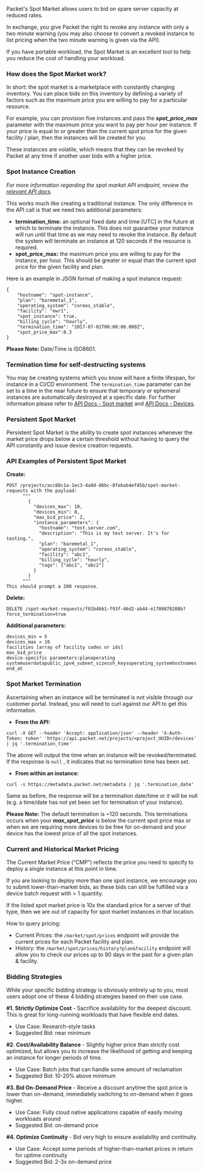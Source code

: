 <!-- <meta>
{
  "title":"Spot Market",
  "description":"Packet Spot Market - Packet Developer Docs",
  "tag":["Spot Market", "Deploy"],
  "seo-title": "Reserved Cloud Servers - Packet Developer Docs",
  "seo-description": "Packet Spot Market - Packet Developer Docs",
  "og-title": "Overview",
  "og-description": "Packet Spot Market - Packet Developer Docs"
}
</meta> -->

Packet's Spot Market allows users to bid on spare server capacity at reduced rates.  

In exchange, you give Packet the right to revoke any instance with only a two minute warning (you may also choose to convert a revoked instance to list pricing when the two minute warning is given via the API).

If you have portable workload, the Spot Market is an excellent tool to help you reduce the cost of handling your workload.

### How does the Spot Market work?

In short: the spot market is a marketplace with constantly changing inventory.  You can place bids on this inventory by defining a variety of factors such as the maximum price you are willing to pay for a particular resource.

For example, you can provision five instances and pass the **_spot_price_max_**  parameter with the maximum price you want to pay per hour per instance.  If your price is equal to or greater than the current spot price for the given facility / plan, then the instances will be created for you.

These instances are volatile, which means that they can be revoked by Packet at any time if another user bids with a higher price.

### Spot Instance Creation

_For more information regarding the spot market API endpoint, review the [relevant API docs](https://www.packet.com/developers/api/#market)._    

This works much like creating a traditional instance.  The only difference in the API call is that we need two additional parameters:

* __termination_time:__ an optional fixed date and time [UTC] in the future at which to terminate the instance.  This does not guarantee your instance will run until that time as we may need to revoke the instance. By default the system will terminate an instance at 120 seconds if the resource is required.
* __spot_price_max:__ the maximum price you are willing to pay for the instance, per hour. This should be greater or equal than the current spot price for the given facility and plan.

Here is an example in JSON format of making a spot instance request:

```
{
    "hostname": "spot-instance",
    "plan": "baremetal_1",
    "operating_system": "coreos_stable",
    "facility": "ewr1",
    "spot_instance": true,
    "billing_cycle": "hourly",
    "termination_time": "2017-07-01T00:00:00.000Z",
    "spot_price_max":0.3
}
```

**Please Note:** Date/Time is ISO8601.

### Termination time for self-destructing systems

You may be creating systems which you know will have
a finite lifespan, for instance in a CI/CD environment.
The `termination_time` parameter can be set to a time
in the near future to ensure that temporary or ephemeral
instances are automatically destroyed at a specific date.
For further information please refer to [API Docs - Spot market](https://www.packet.com/developers/api/#spotmarketrequest) and [API Docs - Devices](https://www.packet.com/developers/api/#devices).

### Persistent Spot Market

Persistent Spot Market  is the ability to create spot instances whenever the market price drops below a certain threshold without having to query the API constantly and issue device creation requests.

### API Examples of Persistent Spot Market

**Create:**
```
POST /projects/acc88c1a-1ec3-4a9d-86bc-8febab4ef45b/spot-market-requests with the payload:
      """
        {
          "devices_max": 10,
          "devices_min": 8,
          "max_bid_price": 2,
          "instance_parameters": {
            "hostname": "test.server.com",
            "description": "This is my test server. It's for testing.",
            "plan": "baremetal_1",
            "operating_system": "coreos_stable",
            "facility": "abc1",
            "billing_cycle": "hourly",
            "tags": ["abc1", "abc2"]
          }
        }
      """
This should prompt a 200 response.
```

**Delete:**

```
DELETE /spot-market-requests/f01b4bb1-f93f-46d2-ab44-e1709878208b?force_termination=true
```

**Additional parameters:**

```
devices_min = 5
devices_max = 10
facilities [array of facility codes or ids]
max_bid_price
device-specific parameters:planoperating systemuserdatapublic_ipv4_subnet_sizessh_keysoperating_systemhostnames
end_at
```

### Spot Market Termination

Ascertaining when an instance will be terminated is not visible through our customer portal.  Instead, you will need to curl against our API to get this information.

* __From the API:__

```
curl -X GET --header 'Accept: application/json' --header 'X-Auth-Token: token' 'https://api.packet.net/projects/<project_UUID>/devices' | jq '.termination_time'
```

The above will output the time when an instance will be revoked/terminated.  If the response is `null` , it indicates that no termination time has been set.

* __From within an instance:__

```
curl -s https://metadata.packet.net/metadata | jq '.termination_date'
```

Same as before, the response will be a termination date/time or it will be null (e.g. a time/date has not yet been set for termination of your instance).

️**Please Note:** The default termination is ~120 seconds. This terminations occurs when your **_max_spot_price_**  is below the current spot price max or when we are requiring more devices to be free for on-demand and your device has the lowest price of all the spot instances.

### Current and Historical Market Pricing

The Current Market Price (“CMP”) reflects the price you need to specify to deploy a single instance at this point in time.

If you are looking to deploy more than one spot instance, we encourage you to submit lower-than-market bids, as these bids can still be fulfilled via a device batch request with > 1 quantity.

If the listed spot market price is 10x the standard price for a server of that type, then we are out of capacity for spot market instances in that location.

How to query pricing:

* Current Prices: the `/market/spot/prices` endpoint will provide the current prices for each Packet facility and plan.
* History: the `/market/spot/prices/history?plan&facility` endpoint will allow you to check our prices up to 90 days in the past for a given plan & facility.

### Bidding Strategies

While your specific bidding strategy is obviously entirely up to you, most users adopt one of these 4 bidding strategies based on their use case.

**#1. Strictly Optimize Cost** - Sacrifice availability for the deepest discount. This is great for long-running workloads that have flexible end dates.

* Use Case: Research-style tasks
* Suggested Bid: near minimum

**#2. Cost/Availability Balance** - Slightly higher price than strictly cost optimized, but allows you to increase the likelihood of getting and keeping an instance for longer periods of time.

* Use Case: Batch jobs that can handle some amount of reclamation
* Suggested Bid: 10-20% above minimum

**#3. Bid On-Demand Price** - Receive a discount anytime the spot price is lower than on-demand, immediately switching to on-demand when it goes higher.

* Use Case: Fully cloud native applications capable of easily moving workloads around
* Suggested Bid: on-demand price

**#4. Optimize Continuity** - Bid very high to ensure availability and continuity.

* Use Case: Accept some periods of higher-than-market prices in return for uptime continuity
* Suggested Bid: 2-3x on-demand price

